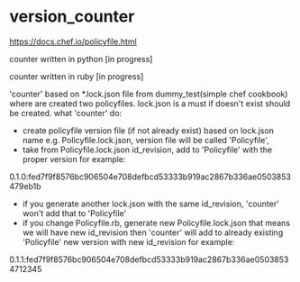 # version_counter
https://docs.chef.io/policyfile.html

counter written in python [in progress]

counter written in ruby [in progress]

'counter' based on *.lock.json file from dummy_test(simple chef cookbook) where are created two policyfiles.
lock.json is a must if doesn't exist should be created.
what 'counter' do:
- create policyfile version file (if not already exist) based on lock.json name e.g. Policyfile.lock.json, version file will be called 'Policyfile',
- take from Policyfile.lock.json id_revision, add to 'Policyfile' with the proper version for example:

0.1.0:fed7f9f8576bc906504e708defbcd53333b919ac2867b336ae0503853479eb1b

- if you generate another lock.json with the same id_revision, 'counter' won't add that to 'Policyfile'
- if you change Policyfile.rb, generate new Policyfile.lock.json that means we will have new id_revision then
'counter' will add to already existing 'Policyfile' new version with new id_revision for example:

0.1.1:fed7f9f8576bc906504e708defbcd53333b919ac2867b336ae05038534712345
